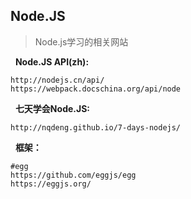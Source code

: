 ## Node.JS

> Node.js学习的相关网站

&nbsp;&nbsp;**Node.JS API(zh):**

```
http://nodejs.cn/api/
https://webpack.docschina.org/api/node
```

&nbsp;&nbsp;**七天学会Node.JS:**

```
http://nqdeng.github.io/7-days-nodejs/
```

&nbsp;&nbsp;**框架：**

```
#egg
https://github.com/eggjs/egg
https://eggjs.org/

```